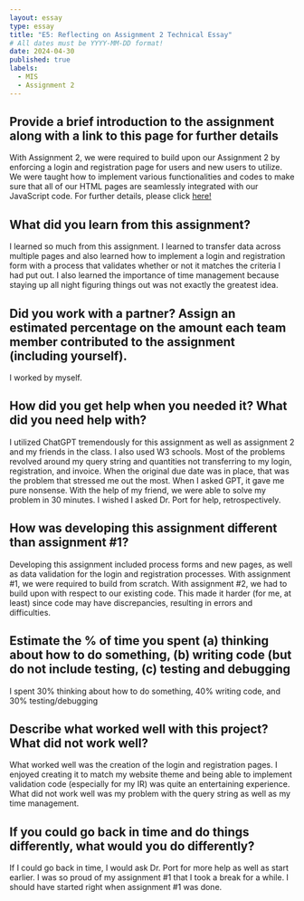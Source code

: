 ```yaml
---
layout: essay
type: essay
title: "E5: Reflecting on Assignment 2 Technical Essay"
# All dates must be YYYY-MM-DD format!
date: 2024-04-30
published: true
labels:
  - MIS
  - Assignment 2
---
```


## Provide a brief introduction to the assignment along with a link to this page for further details
With Assignment 2, we were required to build upon our Assignment 2 by enforcing a login and registration page for users and new users to utilize. We were taught how to implement various functionalities and codes to make sure that all of our HTML pages are seamlessly integrated with our JavaScript code. For further details, please click [here!](https://dport96.github.io/ITM352/morea/150.Assignment2/experience-Assignment2.html)

## What did you learn from this assignment?
I learned so much from this assignment. I learned to transfer data across multiple pages and also learned how to implement a login and registration form with a process that validates whether or not it matches the criteria I had put out. I also learned the importance of time management because staying up all night figuring things out was not exactly the greatest idea.

## Did you work with a partner? Assign an estimated percentage on the amount each team member contributed to the assignment (including yourself).
I worked by myself. 

## How did you get help when you needed it? What did you need help with?
I utilized ChatGPT tremendously for this assignment as well as assignment 2 and my friends in the class. I also used W3 schools. Most of the problems revolved around my query string and quantities not transferring to my login, registration, and invoice. When the original due date was in place, that was the problem that stressed me out the most. When I asked GPT, it gave me pure nonsense. With the help of my friend, we were able to solve my problem in 30 minutes. I wished I asked Dr. Port for help, retrospectively.

## How was developing this assignment different than assignment #1?
Developing this assignment included process forms and new pages, as well as data validation for the login and registration processes. With assignment #1, we were required to build from scratch. With assignment #2, we had to build upon with respect to our existing code. This made it harder (for me, at least) since code may have discrepancies, resulting in errors and difficulties. 

## Estimate the % of time you spent (a) thinking about how to do something, (b) writing code (but do not include testing, (c) testing and debugging
I spent 30% thinking about how to do something, 40% writing code, and 30% testing/debugging

## Describe what worked well with this project? What did not work well?
What worked well was the creation of the login and registration pages. I enjoyed creating it to match my website theme and being able to implement validation code (especially for my IR) was quite an entertaining experience. What did not work well was my problem with the query string as well as my time management.

## If you could go back in time and do things differently, what would you do differently?
If I could go back in time, I would ask Dr. Port for more help as well as start earlier. I was so proud of my assignment #1 that I took a break for a while. I should have started right when assignment #1 was done. 


